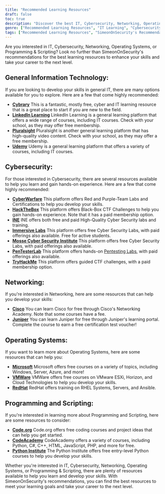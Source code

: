 ```yaml
---
title: "Recommended Learning Resources"
draft: false
toc: true
description: "Discover the best IT, Cybersecurity, Networking, Operating Systems, and Programming and Scripting learning resources with SimeonOnSecurity's Recommendations. From free online platforms like Cybrary, Code.org, and CodeAcademy, to paid platforms like LinkedIn Learning, Pluralsight, and TryHackMe, you'll find a wide range of options to meet your learning goals. Enhance your skills in areas like Cisco, Juniper, Windows, VMware, and Red Hat with free training and certifications. Take your career to the next level with SimeonOnSecurity's top-rated learning resources."
genre: ["Recommended Learning Resources", "IT Learning", "Cybersecurity Training", "Networking Courses", "Operating Systems Education", "Programming and Scripting Resources", "Online Learning", "Cybersecurity Labs", "Network Certification", "Operating Systems Training"]
tags: ["Recommended Learning Resources", "SimeonOnSecurity's Recommendations", "IT Learning", "Cybersecurity Training", "Networking Courses", "Operating Systems Education", "Programming and Scripting Resources", "Cybrary", "LinkedIn Learning", "Pluralsight", "Udemy", "CyberWarfare", "HackTheBox", "INE", "Immersive Labs", "Mosse Cyber Security Institute", "PenTesterLab", "TryHackMe", "Cisco", "Juniper", "Microsoft", "VMWare", "RedHat", "Code.org", "CodeAcademy", "Python Institute", "Online Learning", "Cybersecurity Labs", "Networking Certification", "Operating Systems Training", "Programming Education"]
---
```


Are you interested in IT, Cybersecurity, Networking, Operating Systems, or Programming & Scripting? Look no further than SimeonOnSecurity's recommendations for the best learning resources to enhance your skills and take your career to the next level.

## General Information Technology:

If you are looking to develop your skills in general IT, there are many options available for you to explore. Here are a few that come highly recommended:

- [**Cybrary**](https://www.cybrary.it/) This is a fantastic, mostly free, cyber and IT learning resource that is a great place to start if you are new to the field.
- [**LinkedIn Learning**](https://www.lynda.com/) LinkedIn Learning is a general learning platform that offers a wide range of courses, including IT courses. Check with your school, as they may offer free membership.
- [**Pluralsight**](https://www.pluralsight.com/) Pluralsight is another general learning platform that has high-quality video content. Check with your school, as they may offer a free membership.
- [**Udemy**](https://www.udemy.com/) Udemy is a general learning platform that offers a variety of courses, including IT courses.

## Cybersecurity:

For those interested in Cybersecurity, there are several resources available to help you learn and gain hands-on experience. Here are a few that come highly recommended:

- [**CyberWarfare**](https://cyberwarfare.live/) This platform offers Red and Purple-Team Labs and Certifications to help you develop your skills.
- [**HackTheBox**](https://www.hackthebox.eu/) This platform offers Black-Box CTF Challenges to help you gain hands-on experience. Note that it has a paid membership option.
- [**INE**](https://ine.com/) INE offers both free and paid High-Quality Cyber Security labs and training.
- [**Immersive Labs**](https://www.immersivelabs.com/) This platform offers free Cyber Security Labs, with paid offerings also available. Free for active students.
- [**Mosse Cyber Security Institute**](https://platform.mosse-institute.com/#/) This platform offers free Cyber Security Labs, with paid offerings also available.
- [**PenTesterLab**](https://pentesterlab.com/) This platform offers hands-on [Pentesting Labs](https://simeononsecurity.ch/tags/pentesterlab/), with paid offerings also available.
- [**TryHackMe**](https://tryhackme.com/) This platform offers guided CTF challenges, with a paid membership option.

## Networking:

If you're interested in Networking, here are some resources that can help you develop your skills:

- [**Cisco**](https://www.cisco.com/c/m/en_sg/partners/cisco-networking-academy/index.html) You can learn Cisco for free through Cisco's Networking Academy. Note that some courses have a fee.
- [**Juniper**](https://learningportal.juniper.net/juniper/default.aspx) You can learn Juniper for free through Juniper's learning portal. Complete the course to earn a free certification test voucher!

## Operating Systems:

If you want to learn more about Operating Systems, here are some resources that can help you:

- [**Microsoft**](https://docs.microsoft.com/en-us/learn/) Microsoft offers free courses on a variety of topics, including Windows, Server, Azure, and more!
- [**VMWare**](https://www.vmware.com/education-services/learning-zone.html) VMWare offers free courses on VMware ESXi, Horizon, and Cloud Technologies to help you develop your skills.
- [**RedHat**](https://www.redhat.com/en/services/training-and-certification) RedHat offers training on RHEL Systems, Servers, and Ansible.

## Programming and Scripting:

If you're interested in learning more about Programming and Scripting, here are some resources to consider:

- [**Code.org**](https://studio.code.org/courses) Code.org offers free coding courses and project ideas that can help you get started.
- [**CodeAcademy**](https://www.codecademy.com/) CodeAcademy offers a variety of courses, including Python, C#, C++, HTML, JavaScript, PHP, and more for free.
- [**Python Institute**](https://pythoninstitute.org/free-python-courses/) The Python Institute offers free entry-level Python courses to help you develop your skills.

Whether you're interested in IT, Cybersecurity, Networking, Operating Systems, or Programming & Scripting, there are plenty of resources available to help you learn and develop your skills. With SimeonOnSecurity's recommendations, you can find the best resources to meet your learning goals and take your career to the next level.
